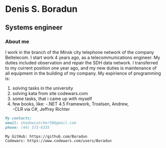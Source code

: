# Denis S. Boradun

## Systems engineer




### About me

 I work in the branch of the Minsk city telephone network of the company Beltelecom. I start work 4 years ago, as a telecommunications engineer. My duties included observation and repair the SDH data network. I transferred to my current position one year ago, and my new duties is maintenance of all equipment in the building of my company. My expirience of programming is:

1. solving tasks in the university
2. solving kata from site codewars.com
3. some tasks, that i came up with myself
4. few books, like:
  -.NET 4.5 Framework, Troelsen, Andrew,  
  -CLR via C#, Jeffrey Richter
```markdown
My contacts:
email: shadowcatcher50@gmail.com
phone: (44) 573-6335

My GitHub: https://github.com/Boradun
Codewars: https://www.codewars.com/users/Boradun






